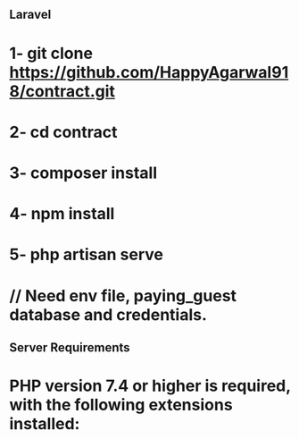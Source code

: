 ## Laravel

# 1- git clone https://github.com/HappyAgarwal918/contract.git
# 2- cd contract
# 3- composer install
# 4- npm install
# 5- php artisan serve

# // Need env file, paying_guest database and credentials.

## Server Requirements

# PHP version 7.4 or higher is required, with the following extensions installed: